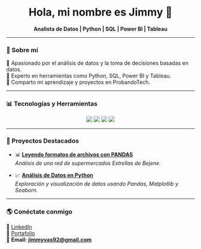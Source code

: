 <h1 align="center">Hola, mi nombre es Jimmy 👋</h1>


<p align="center">
  <b>Analista de Datos | Python | SQL | Power BI | Tableau</b>
</p>

---

### 🚀 Sobre mí
🔹 Apasionado por el análisis de datos y la toma de decisiones basadas en datos.  
🔹 Experto en herramientas como Python, SQL, Power BI y Tableau.  
🔹 Comparto mi aprendizaje y proyectos en ProbandoTech.  

---

### 📊 Tecnologías y Herramientas

<p align="center">
  <img src="https://img.shields.io/badge/Python-3776AB?style=for-the-badge&logo=python&logoColor=white">
  <img src="https://img.shields.io/badge/SQL-4479A1?style=for-the-badge&logo=mysql&logoColor=white">
  <img src="https://img.shields.io/badge/Power%20BI-F2C811?style=for-the-badge&logo=power-bi&logoColor=black">
  <img src="https://img.shields.io/badge/Tableau-E97627?style=for-the-badge&logo=tableau&logoColor=white">
</p>

---

### 📌 Proyectos Destacados

- 📊 **[Leyendo formatos de archivos con PANDAS](https://colab.research.google.com/drive/14Ww2riYsK5fuf2H7RBulImXOiHNzdNqg?usp=sharing)**  
  _Análisis de una red de supermercados Estrellas de Bejene._

- 📈 **[Análisis de Datos en Python](https://github.com/tuusuario/proyecto-python)**  
  _Exploración y visualización de datos usando Pandas, Matplotlib y Seaborn._

---

### 🌎 Conéctate conmigo

💼 [LinkedIn](https://www.linkedin.com/in/jimmy-vasquez-c-756ab116b/)  
📂 [Portafolio](https://tuusuario.github.io/)  
📧 **Email:** <span style="color:blue"><b>jimmyvas92@gmail.com</b></span>  

